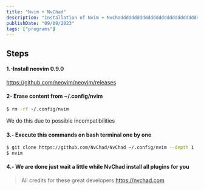 ```yaml
---
title: "Nvim + NvChad"
description: "Installation of Nvim + NvChaddddddddddddddddddddddddddddddddddddddddddddd"
publishDate: "09/09/2023"
tags: ["programs"]
---
```


## Steps
#### 1.-Install neovim 0.9.0
https://github.com/neovim/neovim/releases

#### 2- Erase content from ~/.config/nvim
```bash
$ rm -rf ~/.config/nvim
```
We do this due to possible incompatibilities

#### 3.- Execute this commands on bash terminal one by one
```bash
$ git clone https://github.com/NvChad/NvChad ~/.config/nvim --depth 1
$ nvim

```
#### 4.- We are done just wait a little while NvChad install all plugins for you

>All credits for these great developers https://nvchad.com